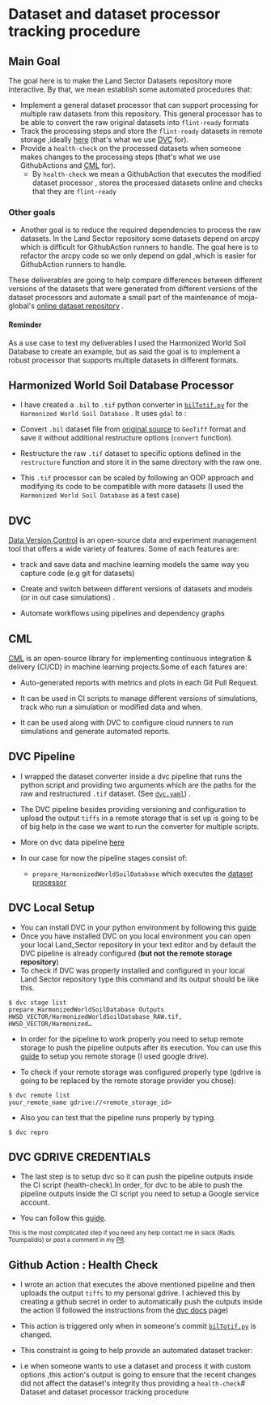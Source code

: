 
#  Dataset and dataset processor tracking procedure
<h2 id="main_goal">Main Goal</h2>
The goal here is to make the Land Sector Datasets repository more interactive. By that, we mean establish some automated procedures that:

- Implement a general dataset processor that can support processing for multiple raw datasets from this repository. This general processor has to be able to convert the raw original datasets into `flint-ready` formats
- Track the processing steps and store the `flint-ready` datasets in remote storage ,ideally [here](https://datasets.mojaglobal.workers.dev/0:/) (that's what we use [DVC](#dvc) for).
- Provide a `health-check` on the processed  datasets when someone makes changes to the processing steps (that's what we use GithubActions and [CML](#cml) for).
	- By `health-check` we mean a GithubAction that executes the modified dataset processor , stores the processed datasets online and checks that they are `flint-ready`

<h3 id="other_goals"> Other goals </h3>

- Another goal is to reduce the required dependencies to process the raw datasets. In the Land Sector repository some datasets depend on arcpy which is difficult for GithubAction runners to handle. The goal here is to refactor the arcpy code so we only depend on gdal ,which is easier for GithubAction runners to handle.

These deliverables are going to help compare differences between different versions of the datasets that were generated from different versions of the dataset processors and automate a small part of the maintenance of moja-global's [online dataset repository](https://datasets.mojaglobal.workers.dev/0:/) .

#### Reminder
As a use case to test my deliverables I used the Harmonized World Soil Database to create an example, but as said the goal is to implement a robust processor that supports multiple datasets in different formats.

<h2 id="processor">Harmonized World Soil Database Processor</h2>

- I have created a `.bil` to `.tif` python converter in [`bilTotif.py`](https://github.com/radistoubalidis/Land_Sector_Datasets/blob/integrate_dvc/Data/Soil/bilToTif.py "bilTotif.py") for the `Harmonized World Soil Database` . It uses `gdal` to :

- Convert `.bil` dataset file from [original source](http://webarchive.iiasa.ac.at/Research/LUC/External-World-soil-database/HTML/HWSD_Data.html?sb=4 "source") to `GeoTiff` format and save it without additional restructure options (`convert` function).

- Restructure the raw `.tif` dataset to specific options defined in the `restructure` function and store it in the same directory with the raw one.

- This `.tif` processor can be scaled by following an OOP approach and modifying its code to be compatible with more datasets (I used the `Harmonized World Soil Database` as a test case)


<h2 id="dvc">DVC</h2>

[Data Version Control](https://dvc.org/) is an open-source data and experiment management tool that offers a wide variety of features. Some of each features are:

- track and save data and machine learning models the same way you capture code (e.g git for datasets)

- Create and switch between different versions of datasets and models (or in out case simulations) .

- Automate workflows using pipelines and dependency graphs


<h2 id="cml">CML</h2>

[CML](https://cml.dev/) is an open-source library for implementing continuous integration & delivery (CI/CD) in machine learning projects.Some of each fatures are:

- Auto-generated reports with metrics and plots in each Git Pull Request.

- It can be used in CI scripts to manage different versions of simulations, track who run a simulation or modified data and when.

- It can be used along with DVC to configure cloud runners to run simulations and generate automated reports.

<h2 id="pipeline"> DVC Pipeline</h2>

- I wrapped the dataset converter inside a dvc pipeline that runs the python script and providing two arguments which are the paths for the raw and restructured `.tif` dataset. (See [`dvc.yaml`](https://github.com/radistoubalidis/Land_Sector_Datasets/blob/integrate_dvc/dvc.yaml)) .

- The DVC pipeline besides providing versioning and configuration to upload the output `tiffs` in a remote storage that is set up is going to be of big help in the case we want to run the converter for multiple scripts.
- More on dvc data pipeline [here](https://dvc.org/doc/start/data-management/pipelines) 
- In our case for now the pipeline stages consist of:
	- `prepare_HarmonizedWorldSoilDatabase` which executes the [dataset processor](#processor)


<h2 id="dvc_setup"> DVC Local Setup</h2>

- You can install DVC in your python environment by following this [guide](https://dvc.org/doc/install "guide")
- Once you have installed DVC on you local environment you can open your local Land_Sector repository in your text editor and by default the DVC pipeline is already configured (**but not the remote storage repository**)
- To check if DVC was properly installed and configured in your local Land Sector repository  type this command and its output should be like this.
```shell
$ dvc stage list
prepare_HarmonizedWorldSoilDatabase Outputs HWSD_VECTOR/HarmonizedWorldSoilDatabase_RAW.tif, HWSD_VECTOR/Harmonized…
```

- In order for the pipeline to work properly you need to setup remote storage to push the pipeline outputs after its execution. You can use this [guide](https://dvc.org/doc/command-reference/remote "guide") to setup you remote storage (I used google drive).

- To check if your remote storage was configured properly type (gdrive is going to be replaced by the remote storage provider you chose):

```shell
$ dvc remote list
your_remote_name gdrive://<remote_storage_id>
```

- Also you can test that the pipeline runs properly by typing.

```shell
$ dvc repro
```

<h2 id="credentials">DVC GDRIVE CREDENTIALS</h2>

- The last step is to setup dvc so it can push the pipeline outputs inside the CI script (health-check).In order, for dvc to be able to push the pipeline outputs inside the CI script you need to setup a Google service account.

- You can follow this [guide](https://dvc.org/doc/user-guide/setup-google-drive-remote#using-service-accounts "guide").

<sub>This is the most complicated step if you need any help contact me in slack (Radis Toumpalidis) or post a comment in my [PR](https://github.com/radistoubalidis/Land_Sector_Datasets/pull/3 "PR").</sub>

<h2 id="action">Github Action : Health Check</h2>

- I wrote an action that executes the above mentioned pipeline and then uploads the output `tiffs` to my personal gdrive. I achieved this by creating a github secret in order to automatically push the outputs inside the action (I followed the instructions from the [dvc docs](https://dvc.org/doc/user-guide/setup-google-drive-remote#using-a-custom-google-cloud-project-recommended "here") page)

- This action is triggered only when in someone's commit [`bilTotif.py`](https://github.com/radistoubalidis/Land_Sector_Datasets/blob/integrate_dvc/Data/Soil/bilToTif.py "bilTotif.py") is changed.

- This constraint is going to help provide an automated dataset tracker:

- i.e when someone wants to use a dataset and process it with custom options ,this action's output is going to ensure that the recent changes did not affect the dataset's integrity thus providing a `health-check`#  Dataset and dataset processor tracking procedure

